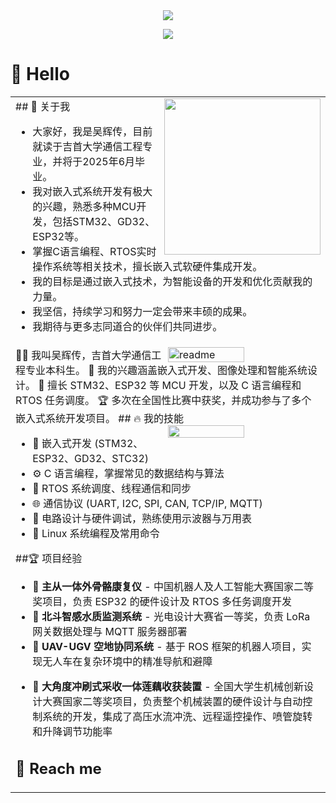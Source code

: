 <div align="center">
  
  <!-- dynamic typing effect 动态打字效果 -->
  <div align="center">
    <a href="https://blog.sunguoqi.com/">
      <img src="https://readme-typing-svg.herokuapp.com/?lines=Hello%2C%20World!;小小白同学祝您今天愉快!&center=true&size=27" />
    </a>
  </div>

  <!-- knock code pictures 敲代码的图片 -->
  <img src="https://cdn.jsdelivr.net/gh/sun0225SUN/sun0225SUN/assets/images/coding.gif" /><br>

</div>

#  🙋 Hello

<table> <tr><td>
  <!-- 关于我 -->
## 🤺 关于我

<img align="right" width="250" src="https://cdn.jsdelivr.net/gh/sun0225SUN/sun0225SUN/assets/images/hi.gif" />

- 大家好，我是吴辉传，目前就读于吉首大学通信工程专业，并将于2025年6月毕业。
- 我对嵌入式系统开发有极大的兴趣，熟悉多种MCU开发，包括STM32、GD32、ESP32等。
- 掌握C语言编程、RTOS实时操作系统等相关技术，擅长嵌入式软硬件集成开发。
- 我的目标是通过嵌入式技术，为智能设备的开发和优化贡献我的力量。
- 我坚信，持续学习和努力一定会带来丰硕的成果。
- 我期待与更多志同道合的伙伴们共同进步。

</td></tr> <tr><td> <img align='right' width='50%' alt='readme' src="https://github-readme-stats-git-masterrstaa-rickstaa.vercel.app/api?username=whc-coder&show_icons=true&theme=react" />
👨‍💻 我叫吴辉传，吉首大学通信工程专业本科生。
🎯 我的兴趣涵盖嵌入式开发、图像处理和智能系统设计。
🚀 擅长 STM32、ESP32 等 MCU 开发，以及 C 语言编程和 RTOS 任务调度。
🏆 多次在全国性比赛中获奖，并成功参与了多个嵌入式系统开发项目。
## 🔥 我的技能
<img align='right' width='50%' src='https://github-readme-stats-git-masterrstaa-rickstaa.vercel.app/api/top-langs/?username=whc-coder&layout=compact&hide=HTML&theme=react'/> <ul> <li>
🦾 嵌入式开发 (STM32、ESP32、GD32、STC32)</li> <li>
⚙️ C 语言编程，掌握常见的数据结构与算法</li> <li>
🧩 RTOS 系统调度、线程通信和同步</li> <li>
🌐 通信协议 (UART, I2C, SPI, CAN, TCP/IP, MQTT)</li> <li>
🔋 电路设计与硬件调试，熟练使用示波器与万用表</li> <li>🚀 Linux 系统编程及常用命令</li> </ul>
##🏆 项目经验
<ul> <li>
  🤖 <strong>主从一体外骨骼康复仪</strong> - 中国机器人及人工智能大赛国家二等奖项目，负责 ESP32 的硬件设计及 RTOS 多任务调度开发</li> <li>
  🌊 <strong>北斗智感水质监测系统</strong> - 光电设计大赛省一等奖，负责 LoRa 网关数据处理与 MQTT 服务器部署</li> <li>
  🚁 <strong>UAV-UGV 空地协同系统</strong> - 基于 ROS 框架的机器人项目，实现无人车在复杂环境中的精准导航和避障</li> </ul>
  <ul> <li>🚜 <strong>大角度冲刷式采收一体莲藕收获装置</strong> - 全国大学生机械创新设计大赛国家二等奖项目，负责整个机械装置的硬件设计与自动控制系统的开发，集成了高压水流冲洗、远程遥控操作、喷管旋转和升降调节功能率</li> </ul>

## 🤖 Reach me

